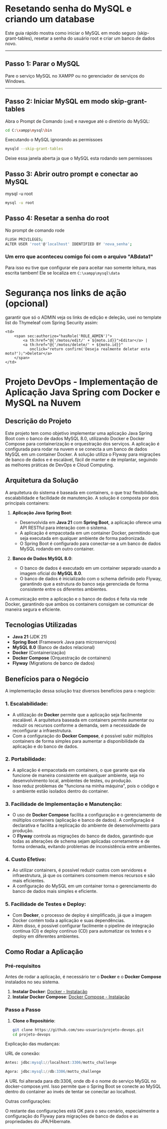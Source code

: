 # Resetando senha do MySQL e criando um database

Este guia rápido mostra como iniciar o MySQL em modo seguro (skip-grant-tables), resetar a senha do usuário root e criar um banco de dados novo.

---

## Passo 1: Parar o MySQL

Pare o serviço MySQL no XAMPP ou no gerenciador de serviços do Windows.

---

## Passo 2: Iniciar MySQL em modo skip-grant-tables

Abra o Prompt de Comando (`cmd`) e navegue até o diretório do MySQL:

```bash
cd C:\xampp\mysql\bin
```
Executando o MySQL ignorando as permissoes
````bash
mysqld --skip-grant-tables

````
Deixe essa janela aberta ja que o MySQL esta rodando sem permissoes

## Passo 3: Abrir outro prompt e conectar ao MySQL
mysql -u root
````bash
mysql -u root

````

## Passo 4: Resetar a senha do root
No prompt de comando rode 
````bash
FLUSH PRIVILEGES;
ALTER USER 'root'@'localhost' IDENTIFIED BY 'nova_senha';
````

### Um erro que aconteceu comigo foi com o arquivo "ABdata1"
Para isso eu tive que configurar ele para aceitar nao somente leitura, mas escrita tambem!
Ele se localiza em  ````C:\xampp\mysql\data````

# Segurança nos links de ação (opcional)
garantir que só o ADMIN veja os links de edição e deleção, usei no template list do Thymeleaf com Spring Security assim:
````commandline
<td>
    <span sec:authorize="hasRole('ROLE_ADMIN')">
        <a th:href="@{'/motos/edit/' + ${moto.id}}">Editar</a> |
        <a th:href="@{'/motos/delete/' + ${moto.id}}"
           onclick="return confirm('Deseja realmente deletar esta moto?');">Deletar</a>
    </span>
</td>

````
# Projeto DevOps - Implementação de Aplicação Java Spring com Docker e MySQL na Nuvem

## Descrição do Projeto

Este projeto tem como objetivo implementar uma aplicação Java Spring Boot com o banco de dados MySQL 8.0, utilizando Docker e Docker Compose para containerização e orquestração dos serviços. A aplicação é configurada para rodar na nuvem e se conecta a um banco de dados MySQL em um container Docker. A solução utiliza o Flyway para migrações de banco de dados e é escalável, fácil de manter e de implantar, seguindo as melhores práticas de DevOps e Cloud Computing.

## Arquitetura da Solução

A arquitetura do sistema é baseada em containers, o que traz flexibilidade, escalabilidade e facilidade de manutenção. A solução é composta por dois principais containers:

1. **Aplicação Java Spring Boot**:
   - Desenvolvida em **Java 21** com **Spring Boot**, a aplicação oferece uma API RESTful para interação com o sistema.
   - A aplicação é empacotada em um container Docker, permitindo que seja executada em qualquer ambiente de forma padronizada.
   - O Spring Boot é configurado para conectar-se a um banco de dados MySQL rodando em outro container.

2. **Banco de Dados MySQL 8.0**:
   - O banco de dados é executado em um container separado usando a imagem oficial do **MySQL 8.0**.
   - O banco de dados é inicializado com o schema definido pelo Flyway, garantindo que a estrutura do banco seja gerenciada de forma consistente entre os diferentes ambientes.

A comunicação entre a aplicação e o banco de dados é feita via rede Docker, garantindo que ambos os containers consigam se comunicar de maneira segura e eficiente.

## Tecnologias Utilizadas

- **Java 21** (JDK 21)
- **Spring Boot** (Framework Java para microserviços)
- **MySQL 8.0** (Banco de dados relacional)
- **Docker** (Containerização)
- **Docker Compose** (Orquestração de containers)
- **Flyway** (Migrations de banco de dados)

## Benefícios para o Negócio

A implementação dessa solução traz diversos benefícios para o negócio:

### 1. **Escalabilidade**:
   - A utilização de **Docker** permite que a aplicação seja facilmente escalável. A arquitetura baseada em containers permite aumentar ou reduzir os recursos conforme a demanda, sem a necessidade de reconfigurar a infraestrutura.
   - Com a configuração do **Docker Compose**, é possível subir múltiplos containers de forma simples para aumentar a disponibilidade da aplicação e do banco de dados.

### 2. **Portabilidade**:
   - A aplicação é empacotada em containers, o que garante que ela funcione de maneira consistente em qualquer ambiente, seja no desenvolvimento local, ambientes de testes, ou produção.
   - Isso reduz problemas de "funciona na minha máquina", pois o código e o ambiente estão isolados dentro do container.

### 3. **Facilidade de Implementação e Manutenção**:
   - O uso de **Docker Compose** facilita a configuração e o gerenciamento de múltiplos containers (aplicação e banco de dados). A configuração é declarativa e facilita a replicação do ambiente de desenvolvimento para produção.
   - O **Flyway** controla as migrações do banco de dados, garantindo que todas as alterações de schema sejam aplicadas corretamente e de forma ordenada, evitando problemas de inconsistência entre ambientes.

### 4. **Custo Efetivo**:
   - Ao utilizar containers, é possível reduzir custos com servidores e infraestrutura, já que os containers consomem menos recursos e são mais eficientes.
   - A configuração do MySQL em um container torna o gerenciamento do banco de dados mais simples e eficiente.

### 5. **Facilidade de Testes e Deploy**:
   - Com **Docker**, o processo de deploy é simplificado, já que a imagem Docker contém toda a aplicação e suas dependências.
   - Além disso, é possível configurar facilmente o pipeline de integração contínua (CI) e deploy contínuo (CD) para automatizar os testes e o deploy em diferentes ambientes.

## Como Rodar a Aplicação

### Pré-requisitos

Antes de rodar a aplicação, é necessário ter o **Docker** e o **Docker Compose** instalados no seu sistema.

1. **Instalar Docker**: [Docker - Instalação](https://docs.docker.com/get-docker/)
2. **Instalar Docker Compose**: [Docker Compose - Instalação](https://docs.docker.com/compose/install/)

### Passo a Passo

1. **Clone o Repositório**:

   ```bash
   git clone https://github.com/seu-usuario/projeto-devops.git
   cd projeto-devops

Explicação das mudanças:

URL de conexão:
````sql
Antes: jdbc:mysql://localhost:3306/mottu_challenge

Agora: jdbc:mysql://db:3306/mottu_challenge

````

A URL foi alterada para db:3306, onde db é o nome do serviço MySQL no docker-compose.yml. Isso permite que o Spring Boot se conecte ao MySQL dentro do container ao invés de tentar se conectar ao localhost.

Outras configurações:

O restante das configurações está OK para o seu cenário, especialmente a configuração do Flyway para migrações de banco de dados e as propriedades do JPA/Hibernate.

